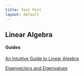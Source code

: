 ```yaml
---
title: Test Post
layout: default
---
```


## Linear Algebra

#### Guides

[An Intuitive Guide to Linear Algebra](http://betterexplained.com/articles/linear-algebra-guide/)

[Eigenvectors and Eigenvalues](http://setosa.io/ev/eigenvectors-and-eigenvalues/)